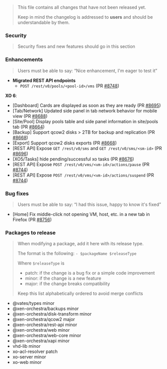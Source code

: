 > This file contains all changes that have not been released yet.
>
> Keep in mind the changelog is addressed to **users** and should be
> understandable by them.

### Security

> Security fixes and new features should go in this section

### Enhancements

> Users must be able to say: “Nice enhancement, I'm eager to test it”

- **Migrated REST API endpoints**
  - `POST /rest/v0/pools/<pool-id>/vms` (PR [#8748](https://github.com/vatesfr/xen-orchestra/pull/8748))

**XO 6**:
  - [Dashboard] Cards are displayed as soon as they are ready (PR [#8695](https://github.com/vatesfr/xen-orchestra/pull/8695))
  - [Tab/Network] Updated side panel in tab network behavior for mobile view (PR [#8688](https://github.com/vatesfr/xen-orchestra/pull/8688))
  - [Site/Pool] Display pools table and side panel information in site/pools tab (PR [#8664](https://github.com/vatesfr/xen-orchestra/pull/8664))
- [Backup] Support qcow2 disks > 2TB for backup and replication (PR [#8668](https://github.com/vatesfr/xen-orchestra/pull/8668))
- [Export] Support qcow2 disks exports (PR [#8668](https://github.com/vatesfr/xen-orchestra/pull/8668))
- [REST API] Expose `GET /rest/v0/sms` and `GET /rest/v0/sms/<sm-id>` (PR [#8696](https://github.com/vatesfr/xen-orchestra/pull/8696))
- [XO5/Tasks] hide pending/successful xo tasks (PR [#8676](https://github.com/vatesfr/xen-orchestra/pull/8676))
- [REST API] Expose `POST /rest/v0/vms/<vm-id>/actions/pause` (PR [#8744](https://github.com/vatesfr/xen-orchestra/pull/8744))
- [REST API] Expose `POST /rest/v0/vms/<vm-id>/actions/suspend` (PR [#8744](https://github.com/vatesfr/xen-orchestra/pull/8744))

### Bug fixes

> Users must be able to say: “I had this issue, happy to know it's fixed”

- [Home] Fix middle-click not opening VM, host, etc. in a new tab in Firefox (PR [#8756](https://github.com/vatesfr/xen-orchestra/pull/8756))

### Packages to release

> When modifying a package, add it here with its release type.
>
> The format is the following: `- $packageName $releaseType`
>
> Where `$releaseType` is
>
> - patch: if the change is a bug fix or a simple code improvement
> - minor: if the change is a new feature
> - major: if the change breaks compatibility
>
> Keep this list alphabetically ordered to avoid merge conflicts

<!--packages-start-->

- @vates/types minor
- @xen-orchestra/backups minor
- @xen-orchestra/disk-transform minor
- @xen-orchestra/qcow2 major
- @xen-orchestra/rest-api minor
- @xen-orchestra/web minor
- @xen-orchestra/web-core minor
- @xen-orchestra/xapi minor
- vhd-lib minor
- xo-acl-resolver patch
- xo-server minor
- xo-web minor

<!--packages-end-->
